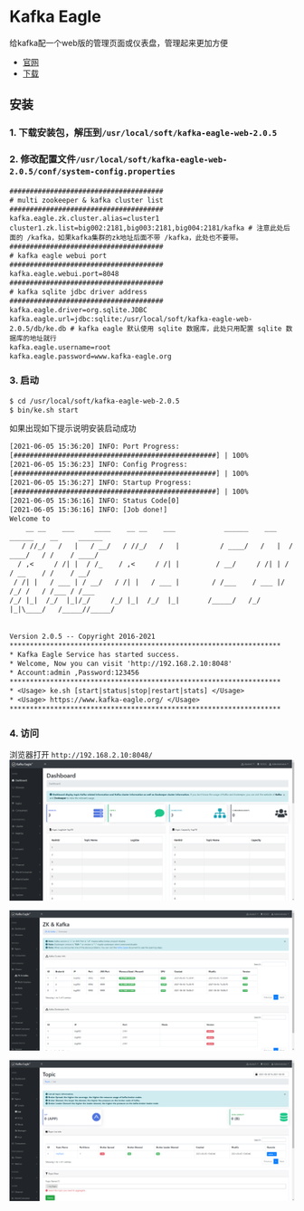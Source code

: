# Kafka Eagle
给kafka配一个web版的管理页面或仪表盘，管理起来更加方便

- [官网](https://www.kafka-eagle.org/)
- [下载](http://download.kafka-eagle.org/)

## 安装
### 1. 下载安装包，解压到`/usr/local/soft/kafka-eagle-web-2.0.5`
### 2. 修改配置文件`/usr/local/soft/kafka-eagle-web-2.0.5/conf/system-config.properties`

```shell
######################################
# multi zookeeper & kafka cluster list
######################################
kafka.eagle.zk.cluster.alias=cluster1
cluster1.zk.list=big002:2181,big003:2181,big004:2181/kafka # 注意此处后面的 /kafka，如果kafka集群的zk地址后面不带 /kafka，此处也不要带。
######################################
# kafka eagle webui port
######################################
kafka.eagle.webui.port=8048
######################################
# kafka sqlite jdbc driver address
######################################
kafka.eagle.driver=org.sqlite.JDBC
kafka.eagle.url=jdbc:sqlite:/usr/local/soft/kafka-eagle-web-2.0.5/db/ke.db # kafka eagle 默认使用 sqlite 数据库，此处只用配置 sqlite 数据库的地址就行
kafka.eagle.username=root
kafka.eagle.password=www.kafka-eagle.org
```
### 3. 启动
```shell
$ cd /usr/local/soft/kafka-eagle-web-2.0.5
$ bin/ke.sh start
```
如果出现如下提示说明安装启动成功
```log
[2021-06-05 15:36:20] INFO: Port Progress: [##################################################] | 100%
[2021-06-05 15:36:23] INFO: Config Progress: [##################################################] | 100%
[2021-06-05 15:36:27] INFO: Startup Progress: [##################################################] | 100%
[2021-06-05 15:36:16] INFO: Status Code[0]
[2021-06-05 15:36:16] INFO: [Job done!]
Welcome to
    __ __    ___     ____    __ __    ___            ______    ___    ______    __     ______
   / //_/   /   |   / __/   / //_/   /   |          / ____/   /   |  / ____/   / /    / ____/
  / ,<     / /| |  / /_    / ,<     / /| |         / __/     / /| | / / __    / /    / __/   
 / /| |   / ___ | / __/   / /| |   / ___ |        / /___    / ___ |/ /_/ /   / /___ / /___   
/_/ |_|  /_/  |_|/_/     /_/ |_|  /_/  |_|       /_____/   /_/  |_|\____/   /_____//_____/   
                                                                                             

Version 2.0.5 -- Copyright 2016-2021
*******************************************************************
* Kafka Eagle Service has started success.
* Welcome, Now you can visit 'http://192.168.2.10:8048'
* Account:admin ,Password:123456
*******************************************************************
* <Usage> ke.sh [start|status|stop|restart|stats] </Usage>
* <Usage> https://www.kafka-eagle.org/ </Usage>
*******************************************************************
```

### 4. 访问 
浏览器打开 `http://192.168.2.10:8048/`
![eagle-home](/images/bigData/kafka/eagle-home.png)

![eagle-zk-kafka](/images/bigData/kafka/eagle-zk-kafka.png)

![eagle-topic](/images/bigData/kafka/eagle-topic.png)

